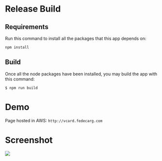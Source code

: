 # Release Build
## Requirements
Run this command to install all the packages that this app depends on:
```
npm install
```

## Build
Once all the node packages have been installed, you may build the app with this command:
```
$ npm run build
```

# Demo
Page hosted in AWS: `http://vcard.fedecarg.com`

# Screenshot
![](https://raw.githubusercontent.com/fedecarg/fedecarg.github.io/master/images/vcard.png)
